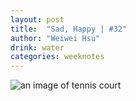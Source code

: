 ```yaml
---
layout: post
title:  "Sad, Happy | #32"
author: "Weiwei Hsu"
drink: water
categories: weeknotes
---
```




![an image of tennis court]({{site.baseurl}}/assets/images/sports.jpeg)
